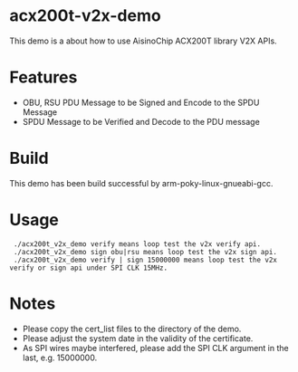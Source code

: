 # acx200t-v2x-demo
This demo is a about how to use AisinoChip ACX200T library V2X APIs.

# Features

- OBU, RSU PDU Message to be Signed and Encode to the SPDU Message 
- SPDU Message to be Verified and Decode to the PDU message

# Build

This demo has been build successful by arm-poky-linux-gnueabi-gcc.

# Usage

```
 ./acx200t_v2x_demo verify means loop test the v2x verify api.
 ./acx200t_v2x_demo sign obu|rsu means loop test the v2x sign api.
 ./acx200t_v2x_demo verify | sign 15000000 means loop test the v2x verify or sign api under SPI CLK 15MHz.
```

# Notes

- Please copy the cert_list files to the directory of the demo.
- Please adjust the system date in the validity of the certificate.
- As SPI wires maybe interfered, please add the SPI CLK argument in the last, e.g. 15000000.
